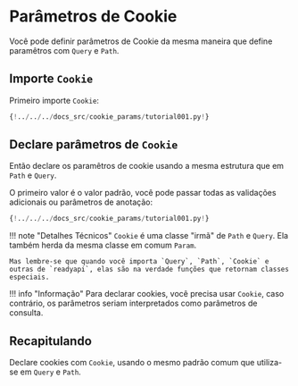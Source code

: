 # Parâmetros de Cookie

Você pode definir parâmetros de Cookie da mesma maneira que define paramêtros com `Query` e `Path`.

## Importe `Cookie`

Primeiro importe `Cookie`:

```Python hl_lines="3"
{!../../../docs_src/cookie_params/tutorial001.py!}
```

## Declare parâmetros de `Cookie`

Então declare os paramêtros de cookie usando a mesma estrutura que em `Path` e `Query`.

O primeiro valor é o valor padrão, você pode passar todas as validações adicionais ou parâmetros de anotação:

```Python hl_lines="9"
{!../../../docs_src/cookie_params/tutorial001.py!}
```

!!! note "Detalhes Técnicos"
    `Cookie` é uma classe "irmã" de `Path` e `Query`. Ela também herda da mesma classe em comum `Param`.

    Mas lembre-se que quando você importa `Query`, `Path`, `Cookie` e outras de `readyapi`, elas são na verdade funções que retornam classes especiais.

!!! info "Informação"
    Para declarar cookies, você precisa usar `Cookie`, caso contrário, os parâmetros seriam interpretados como parâmetros de consulta.

## Recapitulando

Declare cookies com `Cookie`, usando o mesmo padrão comum que utiliza-se em `Query` e `Path`.
